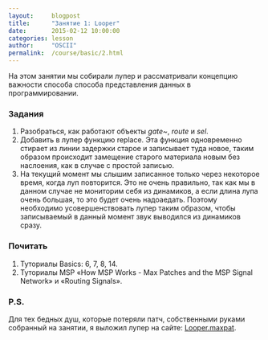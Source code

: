 ```yaml
---
layout:     blogpost
title:      "Занятие 1: Looper"
date:       2015-02-12 10:00:00
categories: lesson
author:     "OSCII"
permalink:  /course/basic/2.html
---
```


На этом занятии мы собирали лупер и рассматривали концепцию важности способа способа представления данных в программировании.

### Задания

1. Разобраться, как работают объекты _gate~_, _route_ и _sel_.
2. Добавить в лупер функцию replace. Эта функция одновременно стирает из линии задержки старое и записывает туда новое, таким образом происходит замещение старого материала новым без наслоения, как в случае с простой записью.
2. На текущий момент мы слышим записанное только через некоторое время, когда луп повторится. Это не очень правильно, так как мы в данном случае не мониторим себя из динамиков, а если длина лупа очень большая, то это будет очень надоаедать. Поэтому необходимо усовершенствовать лупер таким образом, чтобы записываемый в данный момент звук выводился из динамиков сразу.

### Почитать

1. Туториалы Basics: 6, 7, 8, 14.
2. Туториалы MSP «How MSP Works - Max Patches and the MSP Signal Network» и «Routing Signals».

### P.S.

Для тех бедных душ, которые потеряли патч, собственными руками собранный на занятии, я выложил лупер на сайте: [Looper.maxpat](/f/course/Looper.maxpat).
